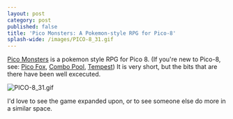 ```yaml
---
layout: post
category: post
published: false
title: 'Pico Monsters: A Pokemon-style RPG for Pico-8'
splash-wide: /images/PICO-8_31.gif
---
```

[Pico Monsters](https://www.lexaloffle.com/bbs/?tid=4046) is a pokemon style RPG for Pico 8. (If you're new to Pico-8, see: [Pico Fox](http://ajroach42.github.io/pico-fox-star-fox-for-pico-8/), [Combo Pool](http://ajroach42.github.io/combo-pool-a-pico-8-puzzle-game/), [Tempest](http://ajroach42.github.io/tempest-a-survival-roguelike-in-pico-8/)) It is very short, but the bits that are there have been well excecuted. 

![PICO-8_31.gif]({{site.baseurl}}/images/PICO-8_31.gif)


I'd love to see the game expanded upon, or to see someone else do more in a similar space. 

